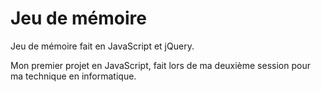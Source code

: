 # Jeu de mémoire

Jeu de mémoire fait en JavaScript et jQuery.

Mon premier projet en JavaScript, fait lors de ma deuxième session pour ma technique en informatique.
